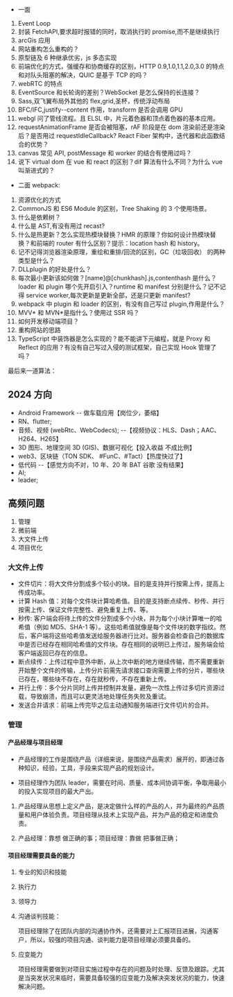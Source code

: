 - 一面

1. Event Loop
2. 封装 FetchAPI,要求超时报错的同时，取消执行的 promise,而不是继续执行
3. arcGis 应用
4. 网站重构怎么重构的？
5. 原型链及 6 种继承优劣，js 多态实现
6. 前端优化的方式，强缓存和协商缓存的区别，HTTP 0.9,1.0,1.1,2.0,3.0 的特点和对队头阻塞的解决，QUIC 是基于 TCP 的吗？
7. webRTC 的特点
8. EventSource 和长轮询的差别？WebSocket 是怎么保持的长连接？
9. Sass,双飞翼布局外其他的 flex,grid,圣杯，传统浮动布局
10. BFC/IFC,justify--content 作用，transform 是否会调用 GPU
11. webgl 问了管线流程。且 ELSL 中，片元着色器和顶点着色器的基本应用。
12. requestAnimationFrame 是否会被阻塞，rAF 阶段是在 dom 渲染前还是渲染后？是否用过 requestIdleCallback? React Fiber 架构中，迭代器和此函数结合的优势？
13. canvas 常见 API, postMessage 和 worker 的结合有使用过吗？
14. 说下 virtual dom 在 vue 和 react 的区别？dif 算法有什么不同？为什么 vue 叫渐进式的？

- 二面 webpack:

1. 资源优化的方式
2. CommonJS 和 ES6 Module 的区别，Tree Shaking 的 3 个使用场景。
3. 什么是依赖树？
4. 什么是 AST,有没有用过 recast?
5. 什么是热更新？怎么实现热模块替换？HMR 的原理？你如何设计热模块替换？和前端的 router 有什么区别？提示：location hash 和 history。
6. 记不记得浏览器渲染原理，重绘和重排/回流的区别，GC（垃圾回收） 的两种类型是什么？
7. DLLplugin 的好处是什么？
8. 每次最小更新该如何做？[name]@[chunkhash].js,contenthash 是什么？loader 和 plugin 哪个先开启引入？runtime 和 manifest 分别是什么？记不记得 service worker,每次更新是更新全部，还是只更新 manifest?
9. webpack 中 plugin 和 loader 的区别，有没有自己写过 plugin,作用是什么？
10. MVV* 和 MVN*是指什么？使用过 SSR 吗？
11. 如何开发移动端项目？
12. 重构网站的思路
13. TypeScript 中装饰器是怎么实现的？能不能讲下元编程，就是 Proxy 和 Reflect 的应用？有没有自己写过入侵的测试框架，自己实现 Hook 管理了吗？

最后来一道算法：

## 2024 方向

- Android Framework -- 做车载应用【岗位少，萎缩】
- RN、flutter;
- 音频、视频 (webRtc、WebCodecs); --【视频协议：HLS、Dash；AAC、H264、H265】
- 3D 图形、地理空间 3D (GIS)、数据可视化【投入收益 不成比例】
- web3、区块链（TON SDK、 #FunC、#Tact）【热度快过了】
- 低代码 --【感觉方向不对，10 年、20 年 BAT 谷歌 没有结果】
- AI;
- leader;

## 高频问题

1. 管理
2. 微前端
3. 大文件上传
4. 项目优化

### 大文件上传

- 文件切片：将大文件分割成多个较小的块。目的是支持并行按需上传，提高上传成功率。
- 计算 Hash 值：对每个文件块计算哈希值。目的是支持断点续传、秒传、并行按需上传、保证文件完整性、避免重复上传、等。
- 秒传: 客户端会将待上传的文件分割成多个小块，并为每个小块计算唯一的哈希值（例如 MD5、SHA-1 等）。这些哈希值就像是每个文件块的数字指纹。然后，客户端将这些哈希值发送给服务器进行比对。服务器会检查自己的数据库中是否已经存在相同哈希值的文件块。存在相同的说明已上传过，服务端会给客户端返回已存在的信息。
- 断点续传：上传过程中意外中断，从上次中断的地方继续传输，而不需要重新开始整个文件的传输，上传分片前需先请求接口查询需要上传的分片，哪些块已存在，哪些块不存在，存在就秒传，不存在重新上传。
- 并行上传：多个分片同时上传并控制并发量，避免一次性上传过多切片资源过载，导致崩溃，而且可以更灵活地处理任务失败及重试。
- 发送合并请求：前端上传完毕之后主动通知服务端进行文件切片的合并。

### 管理

#### 产品经理与项目经理

- 产品经理的工作是围绕产品（详细来说，是围绕产品需求）展开的，即通过各种知识，经验，工具，手段来实现产品的规划设计。

- 项目经理作为团队 leader，需要在时间、质量、成本间协调平衡，争取用最小的投入实现项目的最大产出。

1. 产品经理从思想上定义产品，是决定做什么样的产品的人，并为最终的产品质量和用户体验负责。项目经理从技术上实现产品，并为产品的稳定和进度负责。

2. 产品经理：靠想 做正确的事；项目经理：靠做 把事做正确；

#### 项目经理需要具备的能力

1. 专业的知识和技能
2. 执行力
3. 领导力
4. 沟通谈判技能：

   项目经理除了在团队内部的沟通协作外，还需要对上汇报项目进展，沟通客户，所以，较强的项目沟通、谈判能力是项目经理必须要具备的。

5. 应变能力

   项目经理需要做到对项目实施过程中存在的问题及时处理、反馈及跟踪。尤其是当突发状况来临时，需要具备较强的应变能力及解决突发状况的能力，快速解决问题。
